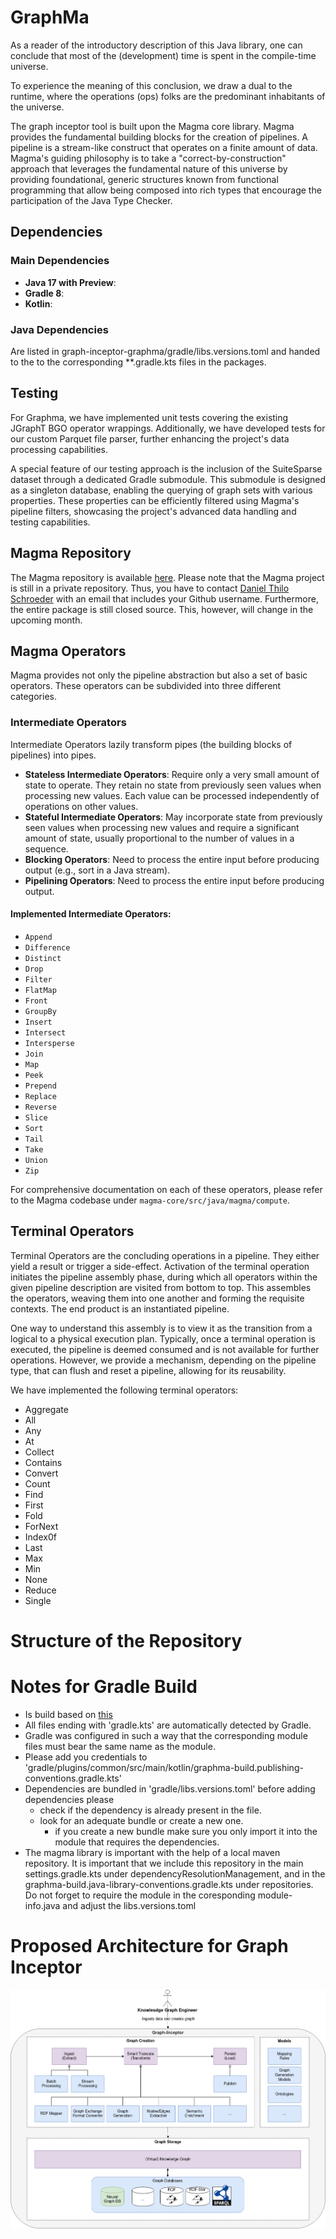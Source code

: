 # GraphMa

As a reader of the introductory description of this Java library, one can conclude that most of the (development) time is spent in the compile-time universe.

To experience the meaning of this conclusion, we draw a dual to the runtime, where the operations (ops) folks are the predominant inhabitants of the universe.

The graph inceptor tool is built upon the Magma core library. Magma provides the fundamental building blocks for the creation of pipelines. A pipeline is a stream-like construct that operates on a finite amount of data. Magma's guiding philosophy is to take a "correct-by-construction" approach that leverages the fundamental nature of this universe by providing foundational, generic structures known from functional programming that allow being composed into rich types that encourage the participation of the Java Type Checker.

## Dependencies

### Main Dependencies

* **Java 17 with Preview**:
* **Gradle 8**:
* **Kotlin**:

### Java Dependencies

Are listed in graph-inceptor-graphma/gradle/libs.versions.toml and handed to the to the corresponding **.gradle.kts files in the packages.  

## Testing
For Graphma, we have implemented unit tests covering the existing JGraphT BGO operator wrappings. Additionally, we have developed tests for our custom Parquet file parser, further enhancing the project's data processing capabilities.

A special feature of our testing approach is the inclusion of the SuiteSparse dataset through a dedicated Gradle submodule. This submodule is designed as a singleton database, enabling the querying of graph sets with various properties. These properties can be efficiently filtered using Magma's pipeline filters, showcasing the project's advanced data handling and testing capabilities.

## Magma Repository

The Magma repository is available [here](https://github.com/DTSchroeder/gm-magma). Please note that the Magma project is still in a private repository. Thus, you have to contact [Daniel Thilo Schroeder](mailto:daniel.t.schroeder) with an email that includes your Github username. Furthermore, the entire package is still closed source. This, however, will change in the upcoming month.

## Magma Operators

Magma provides not only the pipeline abstraction but also a set of basic operators. These operators can be subdivided into three different categories.

### Intermediate Operators

Intermediate Operators lazily transform pipes (the building blocks of pipelines) into pipes.

* **Stateless Intermediate Operators**: Require only a very small amount of state to operate. They retain no state from previously seen values when processing new values. Each value can be processed independently of operations on other values.
* **Stateful Intermediate Operators**: May incorporate state from previously seen values when processing new values and require a significant amount of state, usually proportional to the number of values in a sequence.
* **Blocking Operators**: Need to process the entire input before producing output (e.g., sort in a Java stream).
* **Pipelining Operators**: Need to process the entire input before producing output.

#### Implemented Intermediate Operators:

- `Append`
- `Difference`
- `Distinct`
- `Drop`
- `Filter`
- `FlatMap`
- `Front`
- `GroupBy`
- `Insert`
- `Intersect`
- `Intersperse`
- `Join`
- `Map`
- `Peek`
- `Prepend`
- `Replace`
- `Reverse`
- `Slice`
- `Sort`
- `Tail`
- `Take`
- `Union`
- `Zip`

For comprehensive documentation on each of these operators, please refer to the Magma codebase under `magma-core/src/java/magma/compute`.

## Terminal Operators

Terminal Operators are the concluding operations in a pipeline. They either yield a result or trigger a side-effect. Activation of the terminal operation initiates the pipeline assembly phase, during which all operators within the given pipeline description are visited from bottom to top. This assembles the operators, weaving them into one another and forming the requisite contexts. The end product is an instantiated pipeline.

One way to understand this assembly is to view it as the transition from a logical to a physical execution plan. Typically, once a terminal operation is executed, the pipeline is deemed consumed and is not available for further operations. However, we provide a mechanism, depending on the pipeline type, that can flush and reset a pipeline, allowing for its reusability.

We have implemented the following terminal operators:

- Aggregate
- All
- Any
- At
- Collect
- Contains
- Convert
- Count
- Find
- First
- Fold
- ForNext
- Index0f
- Last
- Max
- Min
- None
- Reduce
- Single


# Structure of the Repository

# Notes for Gradle Build

* Is build based on [this](https://github.com/jjohannes/gradle-project-setup-howto/tree/java_module_system)
* All files ending with 'gradle.kts' are automatically detected by Gradle.
* Gradle was configured in such a way that the corresponding module files must bear the same name as the module.
* Please add you credentials to 'gradle/plugins/common/src/main/kotlin/graphma-build.publishing-conventions.gradle.kts'
* Dependencies are bundled in 'gradle/libs.versions.toml' before adding dependencies please 
  * check if the dependency is already present in the file.
  * look for an adequate bundle or create a new one.
    * if you create a new bundle make sure you only import it into the module that requires the dependencies.
* The magma library is important with the help of a local maven repository. It is important that we include this repository in the main settings.gradle.kts under dependencyResolutionManagement, and in the graphma-build.java-library-conventions.gradle.kts under repositories. Do not forget to require the module in the coresponding module-info.java and adjust the libs.versions.toml 

# Proposed Architecture for Graph Inceptor 

![architecture](./doc/inceptor.png)


